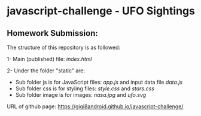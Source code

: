# javascript-challenge - UFO Sightings

## Homework Submission:

The structure of this repository is as followed: <br/>

1- Main (published) file: _index.html_

2- Under the folder "static" are:

  - Sub folder js is for JavaScript files: _app.js_ and input data file _data.js_
  - Sub folder css is for styling files: _style.css_ and _stars.css_
  - Sub folder image is for images: _nasa.jpg_ and _ufo.svg_

URL of github page: https://gigi8android.github.io/javascript-challenge/
